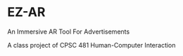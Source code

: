 # EZ-AR

An Immersive AR Tool For Advertisements

A class project of CPSC 481 Human-Computer Interaction
